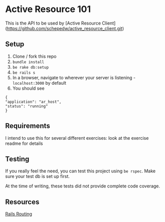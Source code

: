 # Active Resource 101

This is the API to be used by [Active Resource Client]
(https://github.com/schepedw/active_resource_client.git)


## Setup

1. Clone / fork this repo
2. `bundle install`
3. `be rake db:setup`
4. `be rails s`
5. In a browser, navigate to wherever your server is listening -
   `localhost:3000` by default
6. You should see

```
{
"application": "ar_host",
"status": "running"
}
```

## Requirements

I intend to use this for several different exercises: look at the
exercise readme for details

## Testing

If you really feel the need, you can test this project using `be rspec`.
Make sure your test db is set up first.

At the time of writing, these tests did not provide complete code
coverage.

## Resources

[Rails Routing](http://guides.rubyonrails.org/routing.html)

